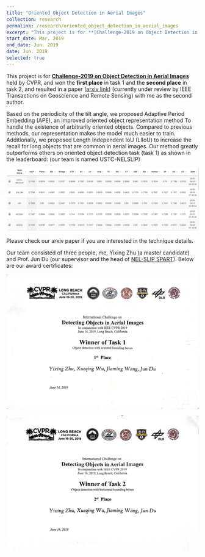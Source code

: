 ```yaml
---
title: "Oriented Object Detection in Aerial Images"
collection: research
permalink: /research/oriented_object_detection_in_aerial_images
excerpt: "This project is for **[Challenge-2019 on Object Detection in Aerial Images](https://captain-whu.github.io/DOAI2019/challenge.html)** held by CVPR, and won the **first place** in task 1 and the **second place** in task 2, and resulted in a paper ([arxiv link](https://arxiv.org/abs/1906.09447)) (currently under review by IEEE Transactions on Geoscience and Remote Sensing) with me as the second author. Based on the periodicity of the tilt angle, we proposed Adaptive Period Embedding (APE), an improved oriented object representation method To handle the existence of arbitrarily oriented objects. Compared to previous methods, our representation makes the model much easier to train. Additionally, we proposed Length Independent IoU (LIIoU) to increase the recall for long objects that are common in aerial images. Our method greatly outperforms others on oriented object detection task (task 1)."
start_date: Mar. 2019
end_date: Jun. 2019
date: Jun. 2019
selected: true
---
```


This project is for **[Challenge-2019 on Object Detection in Aerial Images](https://captain-whu.github.io/DOAI2019/challenge.html)** held by CVPR, and won the **first place** in task 1 and the **second place** in task 2, and resulted in a paper ([arxiv link](https://arxiv.org/abs/1906.09447)) (currently under review by IEEE Transactions on Geoscience and Remote Sensing) with me as the second author.

Based on the periodicity of the tilt angle, we proposed Adaptive Period Embedding (APE), an improved oriented object representation method To handle the existence of arbitrarily oriented objects. Compared to previous methods, our representation makes the model much easier to train. Additionally, we proposed Length Independent IoU (LIIoU) to increase the recall for long objects that are common in aerial images. Our method greatly outperforms others on oriented object detection task (task 1) as shown in the leaderboard: (our team is named USTC-NELSLIP)

![](/images/odai_leaderboard.png)

Please check our arxiv paper if you are interested in the technique details.

Our team consisted of three people, me, Yixing Zhu (a master candidate) and Prof. Jun Du (our supervisor and the head of [NEL-SLIP SPART](<http://staff.ustc.edu.cn/~jundu/The%20team.html>)). Below are our award certificates:

![](/images/doai1.jpg)

![](/images/doai2.jpg)

